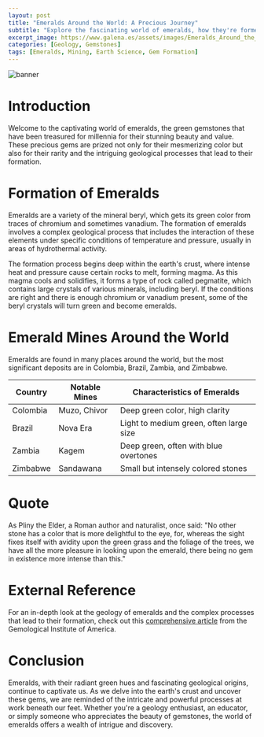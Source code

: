 ```yaml
---
layout: post
title: "Emeralds Around the World: A Precious Journey"
subtitle: "Explore the fascinating world of emeralds, how they're formed, and where they're found around the globe."
excerpt_image: https://www.galena.es/assets/images/Emeralds_Around_the_World.png
categories: [Geology, Gemstones]
tags: [Emeralds, Mining, Earth Science, Gem Formation]
---
```


![banner](https://www.galena.es/assets/images/Emeralds_Around_the_World.png "Infographic illustrating the formation processes and global distribution of emeralds, featuring maps and images of key mining regions around the world, aimed at geology enthusiasts and earth science readers.")

# Introduction

Welcome to the captivating world of emeralds, the green gemstones that have been treasured for millennia for their stunning beauty and value. These precious gems are prized not only for their mesmerizing color but also for their rarity and the intriguing geological processes that lead to their formation. 

# Formation of Emeralds

Emeralds are a variety of the mineral beryl, which gets its green color from traces of chromium and sometimes vanadium. The formation of emeralds involves a complex geological process that includes the interaction of these elements under specific conditions of temperature and pressure, usually in areas of hydrothermal activity.

The formation process begins deep within the earth's crust, where intense heat and pressure cause certain rocks to melt, forming magma. As this magma cools and solidifies, it forms a type of rock called pegmatite, which contains large crystals of various minerals, including beryl. If the conditions are right and there is enough chromium or vanadium present, some of the beryl crystals will turn green and become emeralds.

# Emerald Mines Around the World

Emeralds are found in many places around the world, but the most significant deposits are in Colombia, Brazil, Zambia, and Zimbabwe. 

| Country       | Notable Mines    | Characteristics of Emeralds |
| ------------- | ---------------- | --------------------------- |
| Colombia      | Muzo, Chivor     | Deep green color, high clarity |
| Brazil        | Nova Era         | Light to medium green, often large size |
| Zambia        | Kagem            | Deep green, often with blue overtones |
| Zimbabwe      | Sandawana        | Small but intensely colored stones |

# Quote

As Pliny the Elder, a Roman author and naturalist, once said: "No other stone has a color that is more delightful to the eye, for, whereas the sight fixes itself with avidity upon the green grass and the foliage of the trees, we have all the more pleasure in looking upon the emerald, there being no gem in existence more intense than this."

# External Reference

For an in-depth look at the geology of emeralds and the complex processes that lead to their formation, check out this [comprehensive article](https://www.gia.edu/emerald) from the Gemological Institute of America.

# Conclusion

Emeralds, with their radiant green hues and fascinating geological origins, continue to captivate us. As we delve into the earth's crust and uncover these gems, we are reminded of the intricate and powerful processes at work beneath our feet. Whether you're a geology enthusiast, an educator, or simply someone who appreciates the beauty of gemstones, the world of emeralds offers a wealth of intrigue and discovery.